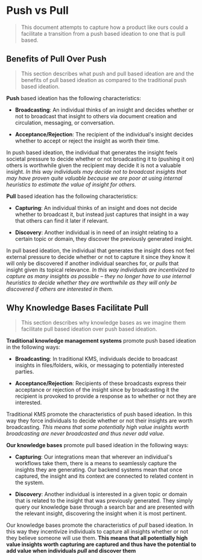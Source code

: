 # Push vs Pull

> This document attempts to capture how a product like ours could a facilitate a transition from a push based ideation to one that is pull based.

## Benefits of Pull Over Push

> This section describes what push and pull based ideation are and the benefits of pull based ideation as compared to the traditional push based ideation.

**Push** based ideation has the following characteristics:

* **Broadcasting**: An individual thinks of an insight and decides whether or not to broadcast that insight to others via document creation and circulation, messaging, or conversation.

* **Acceptance/Rejection**: The recipient of the individual's insight decides whether to accept or reject the insight as worth their time.

In push based ideation, the individual that generates the insight feels societal pressure to decide whether or not broadcasting it to (pushing it on) others is worthwhile given the recipient may decide it is not a valuable insight. *In this way individuals may decide not to broadcast insights that may have proven quite valuable because we are poor at using internal heuristics to estimate the value of insight for others.*

**Pull** based ideation has the following characteristics:

* **Capturing**: An individual thinks of an insight and does not decide whether to broadcast it, but instead just captures that insight in a way that others can find it later if relevant.

* **Discovery**: Another individual is in need of an insight relating to a certain topic or domain, they discover the previously generated insight.

In pull based ideation, the individual that generates the insight does not feel external pressure to decide whether or not to capture it since they know it will only be discovered if another individual searches for, or *pulls* that insight given its topical relevance. *In this way individuals are incentivized to capture as many insights as possible – they no longer have to use internal heuristics to decide whether they are worthwhile as they will only be discovered if others are interested in them.*

## Why Knowledge Bases Facilitate Pull

> This section describes why knowledge bases as we imagine them facilitate pull based ideation over push based ideation.

**Traditional knowledge management systems** promote push based ideation in the following ways:

* **Broadcasting**: In traditional KMS, individuals decide to broadcast insights in files/folders, wikis, or messaging to potentially interested parties.

* **Acceptance/Rejection**: Recipients of these broadcasts express their acceptance or rejection of the insight since by broadcasting it the recipient is provoked to provide a response as to whether or not they are interested.

Traditional KMS promote the characteristics of push based ideation. In this way they force individuals to decide whether or not their insights are worth broadcasting. *This means that some potentially high value insights worth broadcasting are never broadcasted and thus never add value.*

**Our knowledge bases** promote pull based ideation in the following ways:

* **Capturing**: Our integrations mean that wherever an individual's workflows take them, there is a means to seamlessly capture the insights they are generating. Our backend systems mean that once captured, the insight and its context are connected to related content in the system.

* **Discovery**: Another individual is interested in a given topic or domain that is related to the insight that was previously generated. They simply query our knowledge base through a search bar and are presented with the relevant insight, discovering the insight when it is most pertinent.

Our knowledge bases promote the characteristics of *pull* based ideation. In this way they incentivize individuals to capture all insights whether or not they believe someone will use them. **This means that all potentially high value insights worth capturing are captured and thus have the potential to add value when individuals *pull* and discover them**